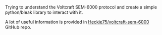 Trying to understand the Voltcraft SEM-6000 protocol and create a simple python/bleak library to interact with it.

A lot of useful information is provided in 
[Heckie75/voltcraft-sem-6000](https://github.com/Heckie75/voltcraft-sem-6000/blob/master/API.md) 
GitHub repo.